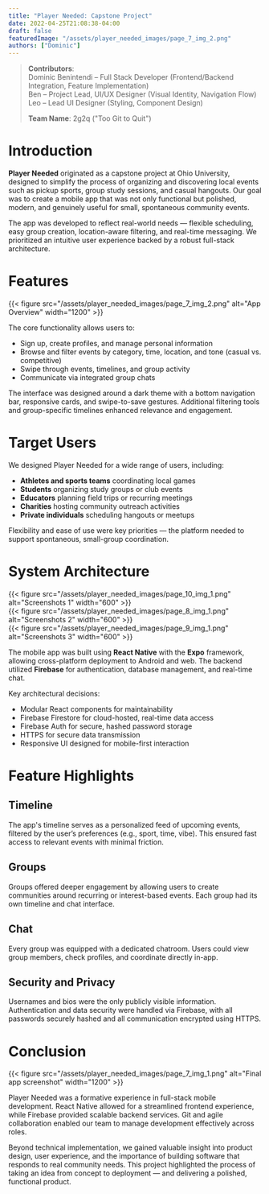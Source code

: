 ```yaml
---
title: "Player Needed: Capstone Project"
date: 2022-04-25T21:08:38-04:00
draft: false
featuredImage: "/assets/player_needed_images/page_7_img_2.png"
authors: ["Dominic"]
---
```

> **Contributors**:  
> Dominic Benintendi – Full Stack Developer (Frontend/Backend Integration, Feature Implementation)  
> Ben – Project Lead, UI/UX Designer (Visual Identity, Navigation Flow)  
> Leo – Lead UI Designer (Styling, Component Design)  
>  
> **Team Name**: 2g2q ("Too Git to Quit")

# Introduction

**Player Needed** originated as a capstone project at Ohio University, designed to simplify the process of organizing and discovering local events such as pickup sports, group study sessions, and casual hangouts. Our goal was to create a mobile app that was not only functional but polished, modern, and genuinely useful for small, spontaneous community events.

The app was developed to reflect real-world needs — flexible scheduling, easy group creation, location-aware filtering, and real-time messaging. We prioritized an intuitive user experience backed by a robust full-stack architecture.

# Features

{{< figure src="/assets/player_needed_images/page_7_img_2.png" alt="App Overview" width="1200" >}}

The core functionality allows users to:

- Sign up, create profiles, and manage personal information
- Browse and filter events by category, time, location, and tone (casual vs. competitive)
- Swipe through events, timelines, and group activity
- Communicate via integrated group chats

The interface was designed around a dark theme with a bottom navigation bar, responsive cards, and swipe-to-save gestures. Additional filtering tools and group-specific timelines enhanced relevance and engagement.

# Target Users

We designed Player Needed for a wide range of users, including:

- **Athletes and sports teams** coordinating local games  
- **Students** organizing study groups or club events  
- **Educators** planning field trips or recurring meetings  
- **Charities** hosting community outreach activities  
- **Private individuals** scheduling hangouts or meetups  

Flexibility and ease of use were key priorities — the platform needed to support spontaneous, small-group coordination.

# System Architecture

{{< figure src="/assets/player_needed_images/page_10_img_1.png" alt="Screenshots 1" width="600" >}}  
{{< figure src="/assets/player_needed_images/page_8_img_1.png" alt="Screenshots 2" width="600" >}}  
{{< figure src="/assets/player_needed_images/page_9_img_1.png" alt="Screenshots 3" width="600" >}}

The mobile app was built using **React Native** with the **Expo** framework, allowing cross-platform deployment to Android and web. The backend utilized **Firebase** for authentication, database management, and real-time chat.

Key architectural decisions:

- Modular React components for maintainability
- Firebase Firestore for cloud-hosted, real-time data access
- Firebase Auth for secure, hashed password storage
- HTTPS for secure data transmission
- Responsive UI designed for mobile-first interaction

# Feature Highlights

## Timeline

The app's timeline serves as a personalized feed of upcoming events, filtered by the user’s preferences (e.g., sport, time, vibe). This ensured fast access to relevant events with minimal friction.

## Groups

Groups offered deeper engagement by allowing users to create communities around recurring or interest-based events. Each group had its own timeline and chat interface.

## Chat

Every group was equipped with a dedicated chatroom. Users could view group members, check profiles, and coordinate directly in-app.

## Security and Privacy

Usernames and bios were the only publicly visible information. Authentication and data security were handled via Firebase, with all passwords securely hashed and all communication encrypted using HTTPS.

# Conclusion

{{< figure src="/assets/player_needed_images/page_7_img_1.png" alt="Final app screenshot" width="1200" >}}

Player Needed was a formative experience in full-stack mobile development. React Native allowed for a streamlined frontend experience, while Firebase provided scalable backend services. Git and agile collaboration enabled our team to manage development effectively across roles.

Beyond technical implementation, we gained valuable insight into product design, user experience, and the importance of building software that responds to real community needs. This project highlighted the process of taking an idea from concept to deployment — and delivering a polished, functional product.

